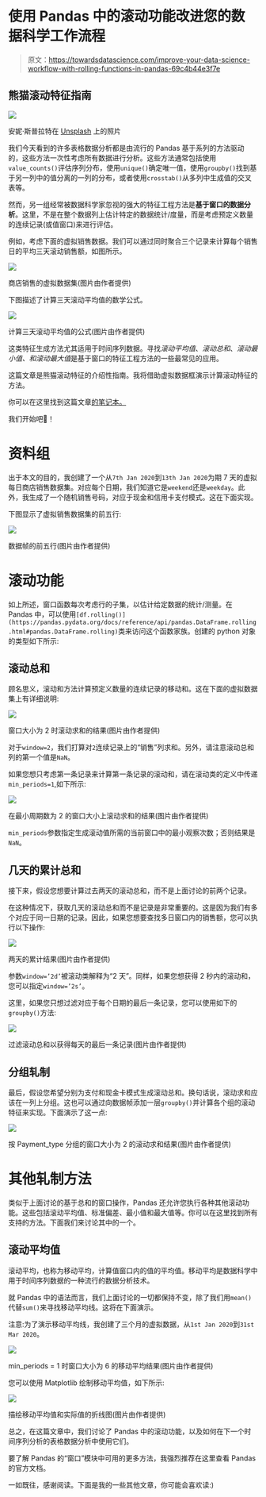 # 使用 Pandas 中的滚动功能改进您的数据科学工作流程

> 原文：<https://towardsdatascience.com/improve-your-data-science-workflow-with-rolling-functions-in-pandas-69c4b44e3f7e>

## 熊猫滚动特征指南

![](img/16987de31f77a251993bc08d4cd8c638.png)

安妮·斯普拉特在 [Unsplash](https://unsplash.com?utm_source=medium&utm_medium=referral) 上的照片

我们今天看到的许多表格数据分析都是由流行的 Pandas 基于系列的方法驱动的，这些方法一次性考虑所有数据进行分析。这些方法通常包括使用`value_counts()`评估序列分布，使用`unique()`确定唯一值，使用`groupby()`找到基于另一列中的值分离的一列的分布，或者使用`crosstab()`从多列中生成值的交叉表等。

然而，另一组经常被数据科学家忽视的强大的特征工程方法是**基于窗口的数据分析**。这里，不是在整个数据列上估计特定的数据统计/度量，而是考虑预定义数量的连续记录(或值窗口)来进行评估。

例如，考虑下面的虚拟销售数据。我们可以通过同时聚合三个记录来计算每个销售日的平均三天滚动销售额，如图所示。

![](img/94626af652994675b6728364a25aadd4.png)

商店销售的虚拟数据集(图片由作者提供)

下图描述了计算三天滚动平均值的数学公式。

![](img/5aecca9c3b6eba0b6f2d1a64772018b5.png)

计算三天滚动平均值的公式(图片由作者提供)

这类特征生成方法尤其适用于时间序列数据。寻找*滚动平均值*、*滚动总和*、*滚动最小值、*和*滚动最大值*是基于窗口的特征工程方法的一些最常见的应用。

这篇文章是熊猫滚动特征的介绍性指南。我将借助虚拟数据框演示计算滚动特征的方法。

你可以在这里找到这篇文章[的笔记本。](https://deepnote.com/workspace/avi-chawla-695b-aee6f4ef-2d50-4fb6-9ef2-20ee1022995a/project/Rolling-Window-Pandas-fa9dd7e3-c9cc-4931-9dd5-1e3103832fba/%2Fnotebook.ipynb)

我们开始吧🚀！

# 资料组

出于本文的目的，我创建了一个从`7th Jan 2020`到`13th Jan 2020`为期 7 天的虚拟每日商店销售数据集。对应每个日期，我们知道它是`weekend`还是`weekday`。此外，我生成了一个随机销售号码，对应于现金和信用卡支付模式。这在下面实现。

下图显示了虚拟销售数据集的前五行:

![](img/e2e1fcc8fa76d9c0ebd701ee7a501f35.png)

数据帧的前五行(图片由作者提供)

# 滚动功能

如上所述，窗口函数每次考虑行的子集，以估计给定数据的统计/测量。在 Pandas 中，可以使用`[df.rolling()](https://pandas.pydata.org/docs/reference/api/pandas.DataFrame.rolling.html#pandas.DataFrame.rolling)`类来访问这个函数家族。创建的 python 对象的类型如下所示:

## 滚动总和

顾名思义，滚动和方法计算预定义数量的连续记录的移动和。这在下面的虚拟数据集上有详细说明:

![](img/7731f01938b1f31f60a5af9e49001909.png)

窗口大小为 2 时滚动求和的结果(图片由作者提供)

对于`window=2`，我们打算对`2`连续记录上的“销售”列求和。另外，请注意滚动总和列的第一个值是`NaN`。

如果您想只考虑第一条记录来计算第一条记录的滚动和，请在滚动类的定义中传递`min_periods=1`,如下所示:

![](img/53dd6fce85fa8acaf65fdbfcb0f6ca16.png)

在最小周期数为 2 的窗口大小上滚动求和的结果(图片由作者提供)

`min_periods`参数指定生成滚动值所需的当前窗口中的最小观察次数；否则结果是`NaN`。

## 几天的累计总和

接下来，假设您想要计算过去两天的滚动总和，而不是上面讨论的前两个记录。

在这种情况下，获取几天的滚动总和而不是记录是非常重要的。这是因为我们有多个对应于同一日期的记录。因此，如果您想要查找多日窗口内的销售额，您可以执行以下操作:

![](img/aa17d1538cbc18703d3116cf0bfd8a6a.png)

两天的累计结果(图片由作者提供)

参数`window=’2d’`被滚动类解释为“2 天”。同样，如果您想获得 2 秒内的滚动和，您可以指定`window=’2s’`。

这里，如果您只想过滤对应于每个日期的最后一条记录，您可以使用如下的`groupby()`方法:

![](img/3c9b36163b2fee8f46dd42a924e13e0d.png)

过滤滚动总和以获得每天的最后一条记录(图片由作者提供)

## 分组轧制

最后，假设您希望分别为支付和现金卡模式生成滚动总和。换句话说，滚动求和应该在一列上分组。这也可以通过向数据帧添加一层`groupby()`并计算各个组的滚动特征来实现。下面演示了这一点:

![](img/6db9d8f6fa682b49270780b909d16919.png)

按 Payment_type 分组的窗口大小为 2 的滚动求和结果(图片由作者提供)

# 其他轧制方法

类似于上面讨论的基于总和的窗口操作，Pandas 还允许您执行各种其他滚动功能。这些包括滚动平均值、标准偏差、最小值和最大值等。你可以在这里找到所有支持的方法。下面我们来讨论其中的一个。

## 滚动平均值

滚动平均，也称为移动平均，计算值窗口内的值的平均值。移动平均是数据科学中用于时间序列数据的一种流行的数据分析技术。

就 Pandas 中的语法而言，我们上面讨论的一切都保持不变，除了我们用`mean()`代替`sum()`来寻找移动平均线。这将在下面演示。

注意:为了演示移动平均线，我创建了三个月的虚拟数据，从`1st Jan 2020`到`31st Mar 2020`。

![](img/daa802cdbe604239705f1b9dac82a63d.png)

min_periods = 1 时窗口大小为 6 的移动平均结果(图片由作者提供)

您可以使用 Matplotlib 绘制移动平均值，如下所示:

![](img/5220e998f2ed48bc9cf0199acd9872e7.png)

描绘移动平均值和实际值的折线图(图片由作者提供)

总之，在这篇文章中，我们讨论了 Pandas 中的滚动功能，以及如何在下一个时间序列分析的表格数据分析中使用它们。

要了解 Pandas 的“窗口”模块中可用的更多方法，我强烈推荐在这里查看 Pandas 的官方文档。

一如既往，感谢阅读。下面是我的一些其他文章，你可能会喜欢读:)

[](/20-of-numpy-functions-that-data-scientists-use-80-of-the-time-d8bd9c7d144b)  [](/five-killer-optimization-techniques-every-pandas-user-should-know-266662bd1163) 